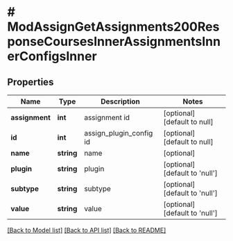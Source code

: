 # # ModAssignGetAssignments200ResponseCoursesInnerAssignmentsInnerConfigsInner

## Properties

Name | Type | Description | Notes
------------ | ------------- | ------------- | -------------
**assignment** | **int** | assignment id | [optional] [default to null]
**id** | **int** | assign_plugin_config id | [optional] [default to null]
**name** | **string** | name | [optional]
**plugin** | **string** | plugin | [optional] [default to 'null']
**subtype** | **string** | subtype | [optional] [default to 'null']
**value** | **string** | value | [optional] [default to 'null']

[[Back to Model list]](../../README.md#models) [[Back to API list]](../../README.md#endpoints) [[Back to README]](../../README.md)
